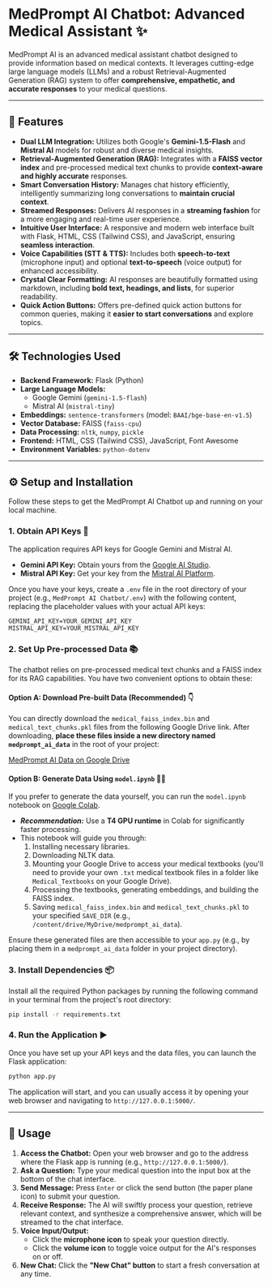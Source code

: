 # MedPrompt AI Chatbot: Advanced Medical Assistant ✨

MedPrompt AI is an advanced medical assistant chatbot designed to provide information based on medical contexts. It leverages cutting-edge large language models (LLMs) and a robust Retrieval-Augmented Generation (RAG) system to offer **comprehensive, empathetic, and accurate responses** to your medical questions.

-----

## 🚀 Features

  * **Dual LLM Integration:** Utilizes both Google's **Gemini-1.5-Flash** and **Mistral AI** models for robust and diverse medical insights.
  * **Retrieval-Augmented Generation (RAG):** Integrates with a **FAISS vector index** and pre-processed medical text chunks to provide **context-aware and highly accurate** responses.
  * **Smart Conversation History:** Manages chat history efficiently, intelligently summarizing long conversations to **maintain crucial context**.
  * **Streamed Responses:** Delivers AI responses in a **streaming fashion** for a more engaging and real-time user experience.
  * **Intuitive User Interface:** A responsive and modern web interface built with Flask, HTML, CSS (Tailwind CSS), and JavaScript, ensuring **seamless interaction**.
  * **Voice Capabilities (STT & TTS):** Includes both **speech-to-text** (microphone input) and optional **text-to-speech** (voice output) for enhanced accessibility.
  * **Crystal Clear Formatting:** AI responses are beautifully formatted using markdown, including **bold text, headings, and lists**, for superior readability.
  * **Quick Action Buttons:** Offers pre-defined quick action buttons for common queries, making it **easier to start conversations** and explore topics.

-----

## 🛠️ Technologies Used

  * **Backend Framework:** Flask (Python)
  * **Large Language Models:**
      * Google Gemini (`gemini-1.5-flash`)
      * Mistral AI (`mistral-tiny`)
  * **Embeddings:** `sentence-transformers` (model: `BAAI/bge-base-en-v1.5`)
  * **Vector Database:** FAISS (`faiss-cpu`)
  * **Data Processing:** `nltk`, `numpy`, `pickle`
  * **Frontend:** HTML, CSS (Tailwind CSS), JavaScript, Font Awesome
  * **Environment Variables:** `python-dotenv`

-----

## ⚙️ Setup and Installation

Follow these steps to get the MedPrompt AI Chatbot up and running on your local machine.

### 1\. Obtain API Keys 🔑

The application requires API keys for Google Gemini and Mistral AI.

  * **Gemini API Key:** Obtain yours from the [Google AI Studio](https://ai.google.dev/).
  * **Mistral API Key:** Get your key from the [Mistral AI Platform](https://console.mistral.ai/).

Once you have your keys, create a `.env` file in the root directory of your project (e.g., `MedPrompt AI Chatbot/.env`) with the following content, replacing the placeholder values with your actual API keys:

```dotenv
GEMINI_API_KEY=YOUR_GEMINI_API_KEY
MISTRAL_API_KEY=YOUR_MISTRAL_API_KEY
```

### 2\. Set Up Pre-processed Data 📚

The chatbot relies on pre-processed medical text chunks and a FAISS index for its RAG capabilities. You have two convenient options to obtain these:

#### Option A: Download Pre-built Data (Recommended) 👇

You can directly download the `medical_faiss_index.bin` and `medical_text_chunks.pkl` files from the following Google Drive link. After downloading, **place these files inside a new directory named `medprompt_ai_data`** in the root of your project:

[MedPrompt AI Data on Google Drive](https://drive.google.com/drive/folders/1qzZlyx77mZ5Dq64Dwgz_7GUkgqQMsyg-?usp=drive_link)

#### Option B: Generate Data Using `model.ipynb` 🧑‍💻

If you prefer to generate the data yourself, you can run the `model.ipynb` notebook on [Google Colab](https://colab.research.google.com/).

  * ***Recommendation:*** Use a **T4 GPU runtime** in Colab for significantly faster processing.
  * This notebook will guide you through:
    1.  Installing necessary libraries.
    2.  Downloading NLTK data.
    3.  Mounting your Google Drive to access your medical textbooks (you'll need to provide your own `.txt` medical textbook files in a folder like `Medical_Textbooks` on your Google Drive).
    4.  Processing the textbooks, generating embeddings, and building the FAISS index.
    5.  Saving `medical_faiss_index.bin` and `medical_text_chunks.pkl` to your specified `SAVE_DIR` (e.g., `/content/drive/MyDrive/medprompt_ai_data`).

Ensure these generated files are then accessible to your `app.py` (e.g., by placing them in a `medprompt_ai_data` folder in your project directory).

### 3\. Install Dependencies 📦

Install all the required Python packages by running the following command in your terminal from the project's root directory:

```bash
pip install -r requirements.txt
```

### 4\. Run the Application ▶️

Once you have set up your API keys and the data files, you can launch the Flask application:

```bash
python app.py
```

The application will start, and you can usually access it by opening your web browser and navigating to `http://127.0.0.1:5000/`.

-----

## 💬 Usage

1.  **Access the Chatbot:** Open your web browser and go to the address where the Flask app is running (e.g., `http://127.0.0.1:5000/`).
2.  **Ask a Question:** Type your medical question into the input box at the bottom of the chat interface.
3.  **Send Message:** Press `Enter` or click the send button (the paper plane icon) to submit your question.
4.  **Receive Response:** The AI will swiftly process your question, retrieve relevant context, and synthesize a comprehensive answer, which will be streamed to the chat interface.
5.  **Voice Input/Output:**
      * Click the **microphone icon** to speak your question directly.
      * Click the **volume icon** to toggle voice output for the AI's responses on or off.
6.  **New Chat:** Click the **"New Chat" button** to start a fresh conversation at any time.
